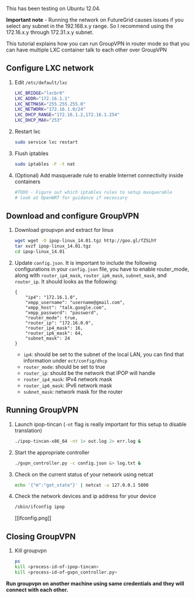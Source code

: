 This has been testing on Ubuntu 12.04.

**Important note** - Running the network on FutureGrid causes issues if you select any subnet in the 192.168.x.y range. So I recommend using the 172.16.x.y through 172.31.x.y subnet. 

This tutorial explains how you can run GroupVPN in router mode so that you can have
multiple LXC container talk to each other over GroupVPN

## Configure LXC network

1.  Edit `/etc/default/lxc`

    ```bash
    LXC_BRIDGE="lxcbr0"
    LXC_ADDR="172.16.1.1"
    LXC_NETMASK="255.255.255.0"
    LXC_NETWORK="172.16.1.0/24"
    LXC_DHCP_RANGE="172.16.1.2,172.16.1.254"
    LXC_DHCP_MAX="253"
    ```

1.  Restart lxc

    ```bash
    sudo service lxc restart
    ```

1.  Flush iptables

    ```bash
    sudo iptables -F -t nat
    ```

1.  (Optional) Add masquerade rule to enable Internet connectivity inside containers

    ```bash
    #TODO - Figure out which iptables rules to setup masquerable
    # look at OpenWRT for guidance if necessary
    ```
## Download and configure GroupVPN

1.  Download groupvpn and extract for linux

    ```bash
    wget wget -O ipop-linux_14.01.tgz http://goo.gl/fZSLhY
    tar xvzf ipop-linux_14.01.tgz
    cd ipop-linux_14.01
    ```

2.  Update `config.json`. It is important to include the following configurations
    in your `config.json` file, you have to enable router_mode, along with 
    `router_ip4_mask`, `router_ip6_mask`, `subnet_mask`, and `router_ip`. 
    It should looks as the following:

    ```
    {
        "ip4": "172.16.1.0",
        "xmpp_username": "username@gmail.com",
        "xmpp_host": "talk.google.com",
        "xmpp_password": "password",
        "router_mode": true,
        "router_ip": "172.16.0.0",
        "router_ip4_mask": 16,
        "router_ip6_mask": 64,
        "subnet_mask": 24
    }
    ```

    * `ip4`: should be set to the subnet of the local LAN, you can find that information under `ect/config/dhcp`
    * `router_mode`: should be set to true
    * `router_ip`: should be the network that IPOP will handle
    * `router_ip4_mask`: IPv4 network mask
    * `router_ip6_mask`: IPv6 network mask
    * `subnet_mask`: network mask for the router

## Running GroupVPN

1.  Launch ipop-tincan (`-nt` flag is really important for this setup to disable translation)

    ```bash
    ./ipop-tincan-x86_64 -nt 1> out.log 2> err.log &
    ```

2.  Start the appropriate controller

    ```bash
    ./gvpn_controller.py -c config.json &> log.txt &
    ```

3.  Check on the current status of your network using netcat

    ```bash
    echo '{"m":"get_state"}' | netcat -u 127.0.0.1 5800
    ```

4.  Check the network devices and ip address for your device

    ```bash
    /sbin/ifconfig ipop
    ```

    [[ifconfig.png]]

## Closing GroupVPN

1.  Kill groupvpn

    ```bash
    ps
    kill <process-id-of-ipop-tincan>
    kill <process-id-of-gvpn_controller.py>
    ```

**Run groupvpn on another machine using same credentials and they will connect
with each other.**